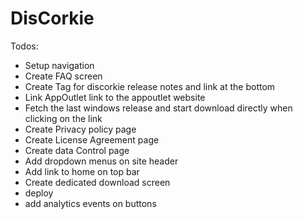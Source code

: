 # DisCorkie
Todos:
- Setup navigation
- Create FAQ screen
- Create Tag for discorkie release notes and link at the bottom
- Link AppOutlet link to the appoutlet website
- Fetch the last windows release and start download directly when clicking on the link
- Create Privacy policy page
- Create License Agreement page
- Create data Control page
- Add dropdown menus on site header
- Add link to home on top bar
- Create dedicated download screen
- deploy
- add analytics events on buttons
